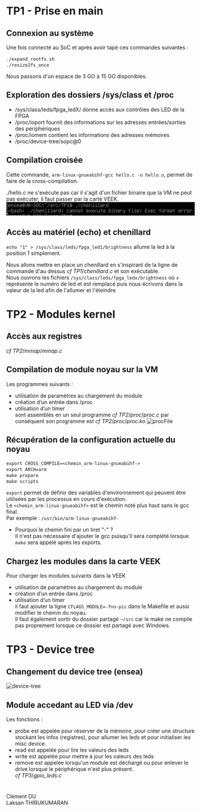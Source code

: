 # TP1 - Prise en main
## Connexion au système
Une fois connecté au SoC et après avoir tapé ces commandes suivantes : 
```
./expand_rootfs.sh
./resize2fs_once
```
Nous passons d'un espace de 3 GO à 15 GO disponibles.
## Exploration des dossiers /sys/class et /proc
- /sys/class/leds/fpga_ledX/ donne accès aux contrôles des LED de la FPGA
- /proc/ioport fournit des informations sur les adresses entrées/sorties des périphériques
- /proc/iomem contient les informations des adresses mémoires
- /proc/device-tree/sopc@0
## Compilation croisée

Cette commande, ```arm-linux-gnueabihf-gcc hello.c -o hello.o```, permet de faire de la cross-compilation.

./hello.c ne s'exécute pas car il s'agit d'un fichier binaire que la VM ne peut pas exécuter, il faut passer par la carte VEEK.
![binary](Screenshots/binary.JPG)
## Accès au matériel (echo) et chenillard

```echo "1" > /sys/class/leds/fpga_led1/brightness``` allume la led à la position 1 simplement.

Nous allons mettre en place un chenillard en s'inspirant de la ligne de commande d'au dessus *cf* _TP1_/_chenillard.c_ et son exécutable. </br>
Nous ouvrons les fichiers ```/sys/class/leds/fpga_ledx/brightness``` où ```x``` représente le numéro de led et est remplacé puis nous écrivons dans la valeur de la led afin de l'allumer et l'éteindre.

# TP2 - Modules kernel
## Accès aux registres
*cf* _TP2_/_mmap_/_mmap.c_
## Compilation de module noyau sur la VM
Les programmes suivants :
- utilisation de paramètres au chargement du module
- création d’un entrée dans /proc
- utilisation d’un timer </br>
sont assemblés en un seul programme *cf* _TP2_/_proc_/_proc.c_ par conséquent son programme est *cf* _TP2_/_proc_/_proc.ko_
![procFile](Screenshots/procFile.JPG)
## Récupération de la configuration actuelle du noyau
```
export CROSS_COMPILE=<chemin_arm-linux-gnueabihf->
export ARCH=arm
make prepare
make scripts
```
```export``` permet de définir des variables d'environnement qui peuvent être utilisées par les processus en cours d'exécution. </br>
Le ```<chemin_arm-linux-gnueabihf>``` est le chemin noté plus haut sans le gcc final. </br>
Par exemple : ```/usr/bin/arm-linux-gnueabihf-``` </br>
- Pourquoi le chemin fini par un tiret "-" ? </br>
Il n'est pas nécessaire d'ajouter le gcc puisqu'il sera complété lorsque ```make``` sera appelé après les exports.
## Chargez les modules dans la carte VEEK
Pour charger les modules suivants dans la VEEK
- utilisation de paramètres au chargement du module
- création d’un entrée dans /proc
- utilisation d’un timer </br>
il faut ajouter la ligne ```CFLAGS_MODULE=-fno-pic``` dans le Makefile et aussi modifier le chemin du noyau. </br>
Il faut également sortir du dossier partagé ```~/src``` car le make ne compile pas proprement lorsque ce dossier est partagé avec Windows.
# TP3 - Device tree
## Changement du device tree (ensea)
![device-tree](Screenshots/device-tree.JPG)
## Module accedant au LED via /dev
Les fonctions :
- probe est appelée pour réserver de la mémoire, pour créer une structure stockant les infos (registres), pour allumer les leds et pour initialiser les misc device.
- read est appelée pour lire les valeurs des leds
- write est appelée pour mettre à jour les valeurs des leds
- remove est appelée lorsqu'un module est déchargé ou pour enlever le drive lorsque le périphérique n'est plus présent. </br>
*cf* _TP3_/_gpio_leds.c_

#
Clément DU </br>
Laksan THIRUKUMARAN
